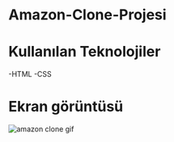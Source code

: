 # Amazon-Clone-Projesi
# Kullanılan Teknolojiler
-HTML
-CSS
# Ekran görüntüsü

![amazon clone gif](https://github.com/user-attachments/assets/eddb52b9-1e94-4334-975f-6833e53e0aa0)


